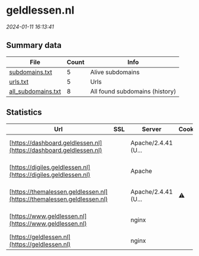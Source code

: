 # geldlessen.nl
*2024-01-11 16:13:41*
## Summary data
| File       | Count | Info |
|------------|-------|------|
|[subdomains.txt](/data/geldlessen.nl/subdomains.txt)|5|Alive subdomains|
|[urls.txt](/data/geldlessen.nl/urls.txt)|5|Urls|
|[all_subdomains.txt](/data/geldlessen.nl/all_subdomains.txt)|8|All found subdomains (history)|
## Statistics
| Url | SSL | Server | Cookie | HSTS | CSP | XFO | XXP | RP | Tech |Title |
|------------|-------|------|------|------|------|------|------|------|------|------|
|[https://dashboard.geldlessen.nl](https://dashboard.geldlessen.nl)| |Apache/2.4.41 (U...| |:white_check_mark: | |:white_check_mark: |:white_check_mark: |:white_check_mark: |Apache HTTP Serv...|geldlessen.lesse...|
|[https://digiles.geldlessen.nl](https://digiles.geldlessen.nl)| |Apache| |:white_check_mark: | | |:white_check_mark: |:white_check_mark: |Apache HTTP Serv...|geldlessen.lesse...|
|[https://themalessen.geldlessen.nl](https://themalessen.geldlessen.nl)| |Apache/2.4.41 (U...|:warning: |:white_check_mark: | |:white_check_mark: |:white_check_mark: |:white_check_mark: |Apache HTTP Serv...|Geldlessen - PO...|
|[https://www.geldlessen.nl](https://www.geldlessen.nl)| |nginx| |:white_check_mark: | | | |:white_check_mark: |Google Tag Manag...|Home - Geldlesse...|
|[https://geldlessen.nl](https://geldlessen.nl)| |nginx| |:white_check_mark: | | | |:white_check_mark: |HSTS Nginx|301 Moved Perman...|
